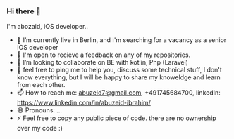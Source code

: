 ### Hi there 👋



I'm abozaid, iOS developer..


- 🔭 I’m currently live in Berlin, and I'm searching for a vacancy as a senior iOS developer
- 🌱 I'm open to recieve a feedback on any of my repositories.
- 👯 I’m looking to collaborate on BE with kotlin, Php (Laravel)
- 💬 feel free to ping me to help you, discuss some technical stuff, I don't know everything,
but I will be happy to share my knoweldge and learn from each other.
- 📫 How to reach me: abuzeid7@gmail.com, +491745684700, linkedIn: https://www.linkedin.com/in/abuzeid-ibrahim/
- 😄 Pronouns: ...
- ⚡ Feel free to copy any public piece of code. there are no ownership over my code :)

